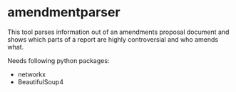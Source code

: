 # amendmentparser
This tool parses information out of an amendments proposal document and shows which parts of a report are highly controversial and who amends what.

Needs following python packages:
- networkx
- BeautifulSoup4
